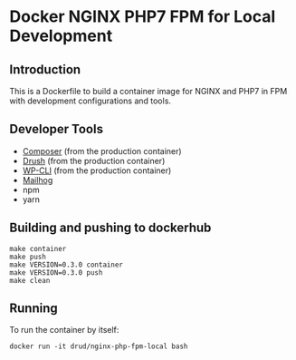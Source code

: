# Docker NGINX PHP7 FPM for Local Development

## Introduction
This is a Dockerfile to build a container image for NGINX and PHP7 in FPM with development configurations and tools. 

## Developer Tools

* [Composer](https://getcomposer.org/) (from the production container)
* [Drush](http://www.drush.org) (from the production container)
* [WP-CLI](http://www.wp-cli.org) (from the production container)
* [Mailhog](https://github.com/mailhog/MailHog)
* npm
* yarn

## Building and pushing to dockerhub

```
make container
make push
make VERSION=0.3.0 container
make VERSION=0.3.0 push
make clean
```

## Running
To run the container by itself:

```
docker run -it drud/nginx-php-fpm-local bash
```
